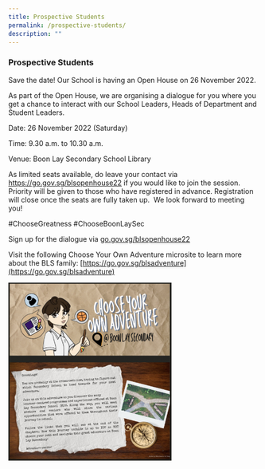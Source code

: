 ```yaml
---
title: Prospective Students
permalink: /prospective-students/
description: ""
---
```

### **Prospective Students**
Save the date! Our School is having an Open House on 26 November 2022. 

As part of the Open House, we are organising a dialogue for you where you get a chance to interact with our School Leaders, Heads of Department and Student Leaders.  

Date: 26 November 2022 (Saturday) 

Time: 9.30 a.m. to 10.30 a.m.  

Venue: Boon Lay Secondary School Library 

As limited seats available, do leave your contact via https://go.gov.sg/blsopenhouse22 if you would like to join the session. Priority will be given to those who have registered in advance. Registration will close once the seats are fully taken up.  We look forward to meeting you! 

#ChooseGreatness #ChooseBoonLaySec

Sign up for the dialogue via [go.gov.sg/blsopenhouse22](http://go.gov.sg/blsopenhouse22)

Visit the following Choose Your Own Adventure microsite to learn more about the BLS family: [https://go.gov.sg/blsadventure](https://go.gov.sg/blsadventure)

<img src="/images/prospectivestudents.jpg" style="width:65%" align=left>

<br clear="left">